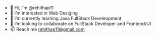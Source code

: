 - 👋 Hi, I’m @rehithap11
- 👀 I’m interested in Web Desiging 
- 🌱 I’m currently learning Java FullStack Develeopment
- 💞️ I’m looking to collaborate on FullStack Developer and Frontend/UI
- 📫 Reach me rehithap11@gmail.com 

<!---
rehithap11/rehithap11 is a ✨ special ✨ repository because its `README.md` (this file) appears on your GitHub profile.
You can click the Preview link to take a look at your changes.
--->

